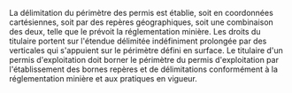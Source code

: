 La délimitation du périmètre des permis est établie,
soit en coordonnées cartésiennes, soit par des repères géographiques,
soit une combinaison des deux, telle que le prévoit la réglementation
minière.
Les droits du titulaire portent sur l'étendue délimitée indéfiniment
prolongée par des verticales qui s'appuient sur le périmètre défini en
surface.
Le titulaire d'un permis d'exploitation doit borner le périmètre du
permis d'exploitation par l'établissement des bornes repères et de
délimitations conformément à la réglementation minière et aux pratiques
en vigueur.